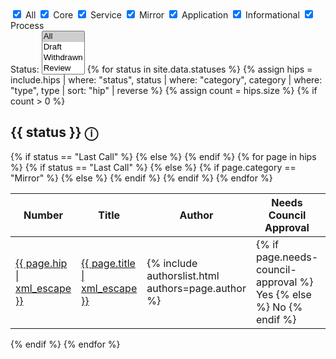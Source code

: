 <div class="hip-filters">
    <label><input type="checkbox" class="filter check-all" value="all" checked> All</label>
    <label><input type="checkbox" class="filter" value="core" checked> Core</label>
    <label><input type="checkbox" class="filter" value="service" checked> Service</label>
    <label><input type="checkbox" class="filter" value="mirror" checked> Mirror</label>
    <label><input type="checkbox" class="filter" value="application" checked> Application</label>
    <label><input type="checkbox" class="filter" value="informational" checked> Informational</label>
    <label><input type="checkbox" class="filter" value="process" checked> Process</label>
</div>
<!-- Status Filter Dropdown -->
<label for="status-filter">Status:</label>
<select id="status-filter" multiple>
    <option value="all" selected>All</option>
    <option value="draft">Draft</option>
    <option value="withdrawn">Withdrawn</option>
    <option value="review">Review</option>
    <option value="stagnant">Stagnant</option>
    <option value="deferred">Deferred</option>
    <option value="last-call">Last Call</option>
    <option value="accepted">Accepted</option>
    <option value="rejected">Rejected</option>
    <option value="final">Final</option>
    <option value="active">Active</option>
    <option value="replaced">Replaced</option>
</select>
{% for status in site.data.statuses %}
{% assign hips = include.hips | where: "status", status | where: "category", category | where: "type", type | sort: "hip" | reverse %}
{% assign count = hips.size %}
{% if count > 0 %}
<h2 id="{{ status | slugify }}">{{ status }} <span class="status-tooltip" data-tooltip="{{ status }}">ⓘ</span></h2>
<table class="hipstable">
    <thead>
        <tr>
            <th class="numeric">Number</th>
            <th>Title</th>
            <th>Author</th>
            <th>Needs Council Approval</th>
            {% if status == "Last Call" %}
            <th>Review Period Ends</th>
            {% else %}
            <th class="numeric version">Release</th>
            {% endif %}
        </tr>
    </thead>
    <tbody>
        {% for page in hips %}
        <tr data-type="{{ page.type | downcase }}" data-category="{{ page.category | downcase }}" data-status="{{ page.status | downcase }}">
            <td class="hip-number"><a href="{{ page.url | relative_url }}">{{ page.hip | xml_escape }}</a></td>
            <td class="title"><a href="{{ page.url | relative_url }}">{{ page.title | xml_escape }}</a></td>
            <td class="author">{% include authorslist.html authors=page.author %}</td>
            <td class="council-approval">
                {% if page.needs-council-approval %}
                    Yes
                {% else %}
                    No
                {% endif %}
            </td>
            {% if status == "Last Call" %}
            <td class="last-call-date-time">{{ page.last-call-date-time | date_to_rfc822 }}</td>
            {% else %}
                    {% if page.category == "Mirror" %}
                    <td class="release"><a href="https://github.com/hashgraph/hedera-mirror-node/releases/tag/{{page.release}}">{{page.release|xml_escape}}</a></td>
                    {% else %}
                    <td class="release"><a href="https://github.com/hashgraph/hedera-services/releases/tag/{{page.release}}">{{page.release|xml_escape}}</a></td>
                {% endif %}
            {% endif %}
        </tr>
        {% endfor %}
    </tbody>
</table>
{% endif %}
{% endfor %}
